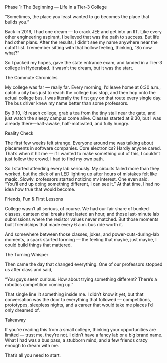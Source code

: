 Phase 1: The Beginning — Life in a Tier-3 College

“Sometimes, the place you least wanted to go becomes the place that builds you.”

Back in 2016, I had one dream — to crack JEE and get into an IIT. Like every other engineering aspirant, I believed that was the path to success. But life had other plans. After the results, I didn’t see my name anywhere near the cutoff list. I remember sitting with that hollow feeling, thinking, “So now what?”

So I packed my hopes, gave the state entrance exam, and landed in a Tier-3 college in Hyderabad. It wasn’t the dream, but it was the start.

The Commute Chronicles

My college was far — really far. Every morning, I’d leave home at 6:30 a.m., catch a city bus just to reach the college bus stop, and then hop onto the actual college bus. I was literally the first guy on that route every single day.
The bus driver knew my name better than some professors.

By 9:10, I’d reach college, grab a tea from the tiny stall near the gate, and just watch the sleepy campus come alive. Classes started at 9:30, but I was already there—half-awake, half-motivated, and fully hungry.

Reality Check

The first few weeks felt strange. Everyone around me was talking about placements in software companies.
Core electronics? Hardly anyone cared.
That’s when it hit me — if I wanted to make something out of this, I couldn’t just follow the crowd. I had to find my own path.

So I started attending every lab seriously. My circuits failed more than they worked, but the click of an LED lighting up after hours of mistakes felt like magic. Slowly, professors started noticing my interest. One even said, “You’ll end up doing something different, I can see it.”
At that time, I had no idea how true that would become.

Friends, Fun & First Lessons

College wasn’t all serious, of course. We had our fair share of bunked classes, canteen chai breaks that lasted an hour, and those last-minute lab submissions where the resistor values never matched.
But those moments built friendships that made every 6 a.m. bus ride worth it.

And somewhere between those classes, jokes, and power-cuts-during-lab moments, a spark started forming — the feeling that maybe, just maybe, I could build things that mattered.

The Turning Whisper

Then came the day that changed everything.
One of our professors stopped us after class and said,

“You guys seem curious. How about trying something different? There’s a robotics competition coming up.”

That single line lit something inside me.
I didn’t know it yet, but that conversation was the door to everything that followed — competitions, prototypes, sleepless nights, and a career that would take me places I’d only dreamed of.

Takeaway

If you’re reading this from a small college, thinking your opportunities are limited — trust me, they’re not.
I didn’t have a fancy lab or a big brand name.
What I had was a bus pass, a stubborn mind, and a few friends crazy enough to dream with me.

That’s all you need to start.


